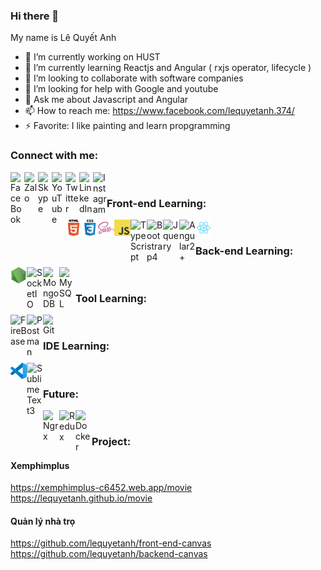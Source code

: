 ### Hi there 👋

My name is Lê Quyết Anh

- 🔭 I’m currently working on HUST
- 🌱 I’m currently learning Reactjs and Angular ( rxjs operator, lifecycle )
- 👯 I’m looking to collaborate with software companies
- 🤔 I’m looking for help with Google and youtube
- 💬 Ask me about Javascript and Angular
- 📫 How to reach me: https://www.facebook.com/lequyetanh.374/
- ⚡ Favorite: I like painting and learn propgramming


### Connect with me:

<img align="left" alt="FaceBook" width="22px" src="https://www.facebook.com/images/fb_icon_325x325.png" />
<img align="left" alt="Zalo" width="22px" src="https://ttttglobal.com/img_data/images/zalo.png" />
<img align="left" alt="Skype" width="22px" src="https://i.pinimg.com/originals/69/33/1c/69331cd2d47fc0c31bac9c659f829ad9.png" />
<img align="left" alt="YouTube" width="22px" src="https://www.freeiconspng.com/thumbs/youtube-logo-png/hd-youtube-logo-png-transparent-background-20.png" />
<img align="left" alt="Twitter" width="22px" src="http://assets.stickpng.com/images/580b57fcd9996e24bc43c53e.png" />
<img align="left" alt="LinkedIn" width="22px" src="https://www.waengineering.com/wp-content/uploads/2019/04/linkedin-icon.png" />
<img align="left" alt="Instagram" width="22px" src="https://www.transparentpng.com/thumb/logo-instagram/YfpFOL-logo-instagram-free-transparent.png" />

<br />

### Front-end Learning:

<img align="left" alt="HTML5" width="26px" src="https://raw.githubusercontent.com/github/explore/80688e429a7d4ef2fca1e82350fe8e3517d3494d/topics/html/html.png" />
<img align="left" alt="CSS3" width="26px" src="https://raw.githubusercontent.com/github/explore/80688e429a7d4ef2fca1e82350fe8e3517d3494d/topics/css/css.png" />
<img align="left" alt="Sass" width="26px" src="https://raw.githubusercontent.com/github/explore/80688e429a7d4ef2fca1e82350fe8e3517d3494d/topics/sass/sass.png" />
<img align="left" alt="JavaScript" width="26px" src="https://raw.githubusercontent.com/github/explore/80688e429a7d4ef2fca1e82350fe8e3517d3494d/topics/javascript/javascript.png" />
<img align="left" alt="TypeScript" width="26px" src="https://upload.wikimedia.org/wikipedia/commons/4/4c/Typescript_logo_2020.svg">
<img align="left" alt="Bootstrap4" width="26px" src="https://getbootstrap.com/docs/4.1/assets/img/bootstrap-stack.png">
<img align="left" alt="Jquery" width="26px" src="https://avatars.githubusercontent.com/u/70142?s=200&v=4">
<img align="left" alt="Angular2+" width="26px" src="https://upload.wikimedia.org/wikipedia/commons/thumb/c/cf/Angular_full_color_logo.svg/1200px-Angular_full_color_logo.svg.png" />
<img align="left" alt="ReactJs" width="26px" src="https://raw.githubusercontent.com/github/explore/80688e429a7d4ef2fca1e82350fe8e3517d3494d/topics/react/react.png" />

<br/>

### Back-end Learning:
<img align="left" alt="Node.js" width="26px" src="https://raw.githubusercontent.com/github/explore/80688e429a7d4ef2fca1e82350fe8e3517d3494d/topics/nodejs/nodejs.png" />
<img align="left" alt="SocketIO" width="26px" src="https://blog.daydevelops.com/storage/cover/2019/11/24/P7ruVkm1evJ0iTabU3zOW7RZcmlPwZZwzH0626JO.png" />
<img align="left" alt="MongoDB" width="26px" src="http://cdn.app.compendium.com/uploads/user/e7c690e8-6ff9-102a-ac6d-e4aebca50425/f4a5b21d-66fa-4885-92bf-c4e81c06d916/Image/e5eee315a17de0d7f56117077eb71fa9/mongo.png" />
<img align="left" alt="MySQL" width="26px" src="https://styles.redditmedia.com/t5_2qm6k/styles/communityIcon_dhjr6guc03x51.png?width=256&s=3e825b7205c7f497d4695028e358d26ee359f84b" />

<br />

### Tool Learning:
<img align="left" alt="FireBase" width="26px" src="https://www.gstatic.com/devrel-devsite/prod/vdb246b8cc5a5361484bf12c07f2d17c993026d30a19ea3c7ace6f0263f62c0dd/firebase/images/touchicon-180.png" />
<img align="left" alt="Postman" width="26px" src="https://www.nicepng.com/png/full/776-7760129_update-native-postman-on-ubuntu-postman-tool.png" />
<img align="left" alt="Git" width="26px" src="https://res.cloudinary.com/dominhhai/image/upload/code/git.png" />
<br />


### IDE Learning:
<img align="left" alt="Visual Studio Code" width="26px" src="https://raw.githubusercontent.com/github/explore/80688e429a7d4ef2fca1e82350fe8e3517d3494d/topics/visual-studio-code/visual-studio-code.png" />
<img align="left" alt="Sublime Text3" width="26px" src="https://www.sublimetext.com/images/og.png" />

<br/>

### Future:
<img align="left" alt="Ngrx" width="26px" src="https://ngrx.io/assets/images/badge.svg"> 
<img align="left" alt="Redux" width="26px" src="https://everyday.codes/wp-content/uploads/2020/01/0-U2DmhXYumRyXH6X1.png" />
<img align="left" alt="Docker" width="26px" src="https://dcowsill.com/images/Moby-logo.png" />

<br/>

### Project:
#### Xemphimplus
https://xemphimplus-c6452.web.app/movie
<br/>
https://lequyetanh.github.io/movie
#### Quản lý nhà trọ
https://github.com/lequyetanh/front-end-canvas
<br/>
https://github.com/lequyetanh/backend-canvas

